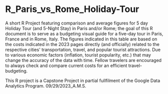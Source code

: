 # R_Paris_vs_Rome_Holiday-Tour
A short R Project featuring comparison and average figures for 5 day Holiday Tour (and 5-Night Stay) in Paris and/or Rome;
the goal of this R document is to serve as a budgeting visual guide for a five-day tour in Paris, France and in Rome, Italy. 
The figures indicated in this table are based on the costs indicated in the 2023 pages directly (and officially) related to the 
respective cities' transportation, travel, and popular tourist attractions. Due to various economic factors (inflation, tourist 
popularity, etc.) that may change the accuracy of the data with time. Fellow travelers are encouraged to always check and compare 
current costs for an efficient travel-budgeting.

This R project is a Capstone Project in partial fullfilment of the Google Data Analytics Program. 09/29/2023_A.M.S.
